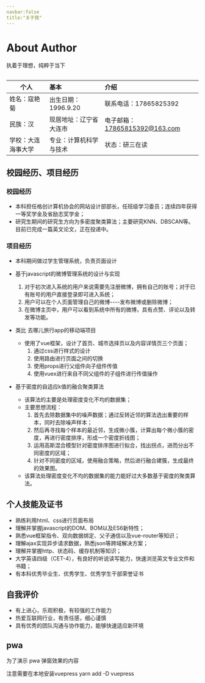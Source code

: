 ```yaml
---
navbar:false
title:"关于我"
---
```


# About Author

执着于理想，纯粹于当下

##  
个人|基本|介绍
---|:--|:--
姓名：寇艳菊|出生日期：1996.9.20 |联系电话：17865825392
民族：汉|现居地址：辽宁省大连市|电子邮箱：17865815392@163.com
学校：大连海事大学|专业：计算机科学与技术|状态：研三在读
## 校园经历、项目经历
### 校园经历
- 本科担任格创计算机协会的网站设计部部长，任班级学习委员；连续四年获得一等奖学金及省励志奖学金；
- 研究生期间的研究生方向为多密度聚类算法；主要研究KNN、DBSCAN等。目前已完成一篇英文论文，正在投递中。
### 项目经历

- 本科期间做过学生管理系统，负责页面设计

- 基于javascript的微博管理系统的设计与实现
  1. 对于初次进入系统的用户来说需要先注册微博，拥有自己的账号；对于已有账号的用户直接登录即可进入系统；
  2. 用户可以在个人页面管理自己的微博----发布微博或删除微博；
  3. 在微博主页中，用户可以看到系统中所有的微博，具有点赞、评论以及转发等功能。
- 类比 去哪儿旅行app的移动端项目
  - 使用了vue框架，设计了首页、城市选择页以及内容详情页三个页面；
    1. 通过css进行样式的设计
    2. 使用路由进行页面之间的切换
    3. 使用props进行父组件向子组件传值
    4. 使用vuex进行来自不同父组件的子组件进行传值操作
    <!-- 5. 使用（<keep-alive>）标签来优化请求，它是指将我们的dom元素驻留在内存中，防止dom重新渲染 -->
- 基于密度的自适应k值的融合聚类算法
  - 该算法的主要是处理密度变化不均的数据集；
  - 主要思想流程：
    1. 首先去除数据集中的噪声数据；通过反转近邻的算法选出重要的样本，同时去除噪声样本；
    2. 然后再寻找每个样本的最近邻，生成微小簇，计算出每个微小簇的密度，再进行密度排序，形成一个密度折线图；
    3. 运用高斯混合模型针对密度排序图进行拟合，找出拐点，进而分出不同密度的区域；
    4. 针对不同密度的区域，使用融合策略，然后进行融合建簇，生成最终的效果图。
  - 该算法处理密度变化不均的数据集的能力能好过大多数基于密度的聚类算法。
## 个人技能及证书
- 熟练利用html、css进行页面布局
- 理解并掌握javascript的DOM、BOM以及ES6新特性；
- 熟悉vue框架指令、双向数据绑定、父子通信以及vue-router等知识；
- 理解ajax实现异步请求数据，熟悉json等跨域解决方案；
- 理解并掌握http、状态码、缓存机制等知识；
- 大学英语四级（CET-4），有良好的听说读写能力，快速浏览英文专业文件和书籍；
- 有本科优秀毕业生、优秀学生、优秀学生干部荣誉证书
## 自我评价
- 有上进心，乐观积极，有较强的工作能力
- 热爱互联网行业，有责任感，细心谨慎
- 具有优秀的团队沟通与协作能力，能够快速适应新环境

## pwa

为了演示 pwa 弹窗效果的内容

注意需要在本地安装vuepress yarn add -D vuepress



